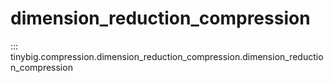 # dimension_reduction_compression

::: tinybig.compression.dimension_reduction_compression.dimension_reduction_compression